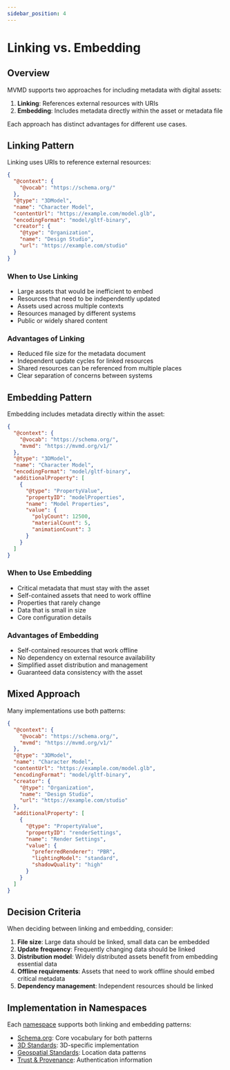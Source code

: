 ```yaml
---
sidebar_position: 4
---
```


# Linking vs. Embedding

## Overview

MVMD supports two approaches for including metadata with digital assets:

1. **Linking**: References external resources with URIs
2. **Embedding**: Includes metadata directly within the asset or metadata file

Each approach has distinct advantages for different use cases.

## Linking Pattern

Linking uses URIs to reference external resources:

```json
{
  "@context": {
    "@vocab": "https://schema.org/"
  },
  "@type": "3DModel",
  "name": "Character Model",
  "contentUrl": "https://example.com/model.glb",
  "encodingFormat": "model/gltf-binary",
  "creator": {
    "@type": "Organization",
    "name": "Design Studio",
    "url": "https://example.com/studio"
  }
}
```

### When to Use Linking

- Large assets that would be inefficient to embed
- Resources that need to be independently updated
- Assets used across multiple contexts
- Resources managed by different systems
- Public or widely shared content

### Advantages of Linking

- Reduced file size for the metadata document
- Independent update cycles for linked resources
- Shared resources can be referenced from multiple places
- Clear separation of concerns between systems

## Embedding Pattern

Embedding includes metadata directly within the asset:

```json
{
  "@context": {
    "@vocab": "https://schema.org/",
    "mvmd": "https://mvmd.org/v1/"
  },
  "@type": "3DModel",
  "name": "Character Model",
  "encodingFormat": "model/gltf-binary",
  "additionalProperty": [
    {
      "@type": "PropertyValue",
      "propertyID": "modelProperties",
      "name": "Model Properties",
      "value": {
        "polyCount": 12500,
        "materialCount": 5,
        "animationCount": 3
      }
    }
  ]
}
```

### When to Use Embedding

- Critical metadata that must stay with the asset
- Self-contained assets that need to work offline
- Properties that rarely change
- Data that is small in size
- Core configuration details

### Advantages of Embedding

- Self-contained resources that work offline
- No dependency on external resource availability
- Simplified asset distribution and management
- Guaranteed data consistency with the asset

## Mixed Approach

Many implementations use both patterns:

```json
{
  "@context": {
    "@vocab": "https://schema.org/",
    "mvmd": "https://mvmd.org/v1/"
  },
  "@type": "3DModel",
  "name": "Character Model",
  "contentUrl": "https://example.com/model.glb",
  "encodingFormat": "model/gltf-binary",
  "creator": {
    "@type": "Organization",
    "name": "Design Studio",
    "url": "https://example.com/studio"
  },
  "additionalProperty": [
    {
      "@type": "PropertyValue",
      "propertyID": "renderSettings",
      "name": "Render Settings",
      "value": {
        "preferredRenderer": "PBR",
        "lightingModel": "standard",
        "shadowQuality": "high"
      }
    }
  ]
}
```

## Decision Criteria

When deciding between linking and embedding, consider:

1. **File size**: Large data should be linked, small data can be embedded
2. **Update frequency**: Frequently changing data should be linked
3. **Distribution model**: Widely distributed assets benefit from embedding essential data
4. **Offline requirements**: Assets that need to work offline should embed critical metadata
5. **Dependency management**: Independent resources should be linked

## Implementation in Namespaces

Each [namespace](../namespaces/overview.md) supports both linking and embedding patterns:

- [Schema.org](../namespaces/schema-org.md): Core vocabulary for both patterns
- [3D Standards](../namespaces/3d-standards.md): 3D-specific implementation
- [Geospatial Standards](../namespaces/geospatial-standards.md): Location data patterns
- [Trust & Provenance](../namespaces/trust-provenance.md): Authentication information
